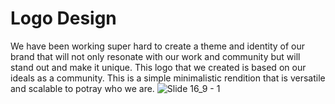 # Logo Design

We have been working super hard to create a theme and identity of our brand that will not only resonate with our work and community but will stand out and make it unique. This logo that we created is based on our ideals  as a community. This is a simple minimalistic rendition that is versatile and scalable to potray who we are.
![Slide 16_9 - 1](https://github.com/soumizde/OSCodeCommunitySite/assets/104732379/c2b9845b-50e6-443a-a159-d58602fd7adb)


